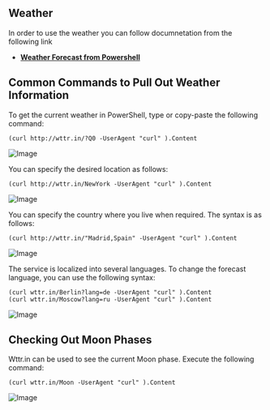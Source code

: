 ## Weather
In order to use the weather you can follow documnetation from the following link

- **[Weather Forecast from Powershell](https://winaero.com/blog/get-weather-forecast-powershell/)**

## Common Commands to Pull Out Weather Information
To get the current weather in PowerShell, type or copy-paste the following command:
```
(curl http://wttr.in/?Q0 -UserAgent "curl" ).Content
```
![Image](https://winaero.com/blog/wp-content/uploads/2017/06/Windows-10-weather-in-powershell-768x181.png)

You can specify the desired location as follows:

```
(curl http://wttr.in/NewYork -UserAgent "curl" ).Content
```
![Image](https://winaero.com/blog/wp-content/uploads/2017/06/Windows-10-location-weather-in-powershell.png)

You can specify the country where you live when required. The syntax is as follows:
```
(curl http://wttr.in/"Madrid,Spain" -UserAgent "curl" ).Content
```
![Image](https://winaero.com/blog/wp-content/uploads/2017/06/Windows-10-country-weather-in-powershell.png)

The service is localized into several languages.
To change the forecast language, you can use the following syntax:
```
(curl wttr.in/Berlin?lang=de -UserAgent "curl" ).Content
(curl wttr.in/Moscow?lang=ru -UserAgent "curl" ).Content
```
![Image](https://winaero.com/blog/wp-content/uploads/2017/06/Windows-10-weather-in-PowerShell-translated-to-Russian.png)

## Checking Out Moon Phases
Wttr.in can be used to see the current Moon phase. Execute the following command:
```
(curl wttr.in/Moon -UserAgent "curl" ).Content
```
![Image](https://winaero.com/blog/wp-content/uploads/2017/06/Windows-10-moon-phase-in-PowerShell.png)
